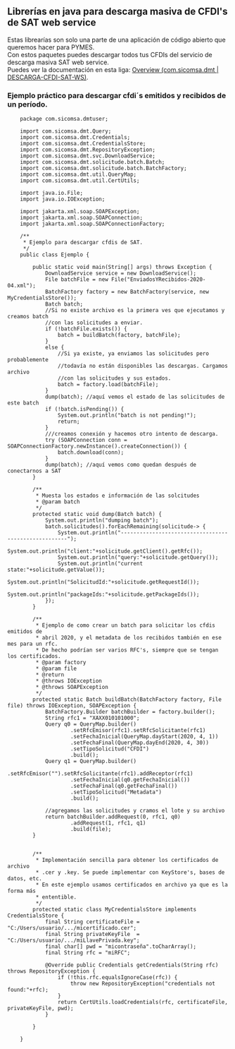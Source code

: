 ## Librerías en java para descarga masiva de CFDI's de SAT web service

Estas librearías son solo una parte de una aplicación de código abierto que queremos hacer para PYMES.  
Con estos paquetes puedes descargar todos tus CFDIs del servicio de descarga masiva SAT web service.  
Puedes ver la documentación en esta liga: [Overview (com.sicomsa.dmt | DESCARGA-CFDI-SAT-WS)](https://beto-lopez.github.io/DESCARGA-CFDI-SAT-WS/).

### Ejemplo práctico para descargar cfdi´s emitidos y recibidos de un período.

        package com.sicomsa.dmtuser;

        import com.sicomsa.dmt.Query;
        import com.sicomsa.dmt.Credentials;
        import com.sicomsa.dmt.CredentialsStore;
        import com.sicomsa.dmt.RepositoryException;
        import com.sicomsa.dmt.svc.DownloadService;
        import com.sicomsa.dmt.solicitude.batch.Batch;
        import com.sicomsa.dmt.solicitude.batch.BatchFactory;
        import com.sicomsa.dmt.util.QueryMap;
        import com.sicomsa.dmt.util.CertUtils;

        import java.io.File;
        import java.io.IOException;

        import jakarta.xml.soap.SOAPException;
        import jakarta.xml.soap.SOAPConnection;
        import jakarta.xml.soap.SOAPConnectionFactory;

        /**
         * Ejemplo para descargar cfdis de SAT.
         */
        public class Ejemplo {
    
            public static void main(String[] args) throws Exception {
                DownloadService service = new DownloadService();
                File batchFile = new File("EnviadosYRecibidos-2020-04.xml");
                BatchFactory factory = new BatchFactory(service, new MyCredentialsStore());
                Batch batch;
                //Si no existe archivo es la primera ves que ejecutamos y creamos batch
                //con las solicitudes a enviar.
                if (!batchFile.exists()) {
                    batch = buildBatch(factory, batchFile);
                }
                else {
                    //Si ya existe, ya enviamos las solicitudes pero probablemente
                    //todavía no están disponibles las descargas. Cargamos archivo
                    //con las solicitudes y sus estados.
                    batch = factory.load(batchFile);
                }
                dump(batch); //aquí vemos el estado de las solicitudes de este batch
                if (!batch.isPending()) {
                    System.out.println("batch is not pending!");
                    return;
                }
                ///creamos conexión y hacemos otro intento de descarga.
                try (SOAPConnection conn = SOAPConnectionFactory.newInstance().createConnection()) {
                    batch.download(conn);
                }
                dump(batch); //aquí vemos como quedan después de conectarnos a SAT
            }
    
            /**
             * Muesta los estados e información de las solcitudes
             * @param batch 
             */
            protected static void dump(Batch batch) {
                System.out.println("dumping batch");
                batch.solicitudes().forEachRemaining(solicitude-> {
                    System.out.println("-----------------------------------------------------");
                    System.out.println("client:"+solicitude.getClient().getRfc());
                    System.out.println("query:"+solicitude.getQuery());
                    System.out.println("current state:"+solicitude.getValue());
                    System.out.println("SolicitudId:"+solicitude.getRequestId());
                    System.out.println("packageIds:"+solicitude.getPackageIds());
                });
            }

            /**
             * Ejemplo de como crear un batch para solicitar los cfdis emitidos de
             * abril 2020, y el metadata de los recibidos también en ese mes para un rfc.
             * De hecho podrían ser varios RFC's, siempre que se tengan los certificados.
             * @param factory
             * @param file
             * @return
             * @throws IOException
             * @throws SOAPException 
             */
            protected static Batch buildBatch(BatchFactory factory, File file) throws IOException, SOAPException {
                BatchFactory.Builder batchBuilder = factory.builder();
                String rfc1 = "XAXX010101000";         
                Query q0 = QueryMap.builder()
                        .setRfcEmisor(rfc1).setRfcSolicitante(rfc1)
                        .setFechaInicial(QueryMap.dayStart(2020, 4, 1))
                        .setFechaFinal(QueryMap.dayEnd(2020, 4, 30))
                        .setTipoSolicitud("CFDI")
                        .build();               
                Query q1 = QueryMap.builder()
                        .setRfcEmisor("").setRfcSolicitante(rfc1).addReceptor(rfc1)
                        .setFechaInicial(q0.getFechaInicial())
                        .setFechaFinal(q0.getFechaFinal())
                        .setTipoSolicitud("Metadata")
                        .build();
       
                //agregamos las solicitudes y cramos el lote y su archivo
                return batchBuilder.addRequest(0, rfc1, q0)
                        .addRequest(1, rfc1, q1)
                        .build(file);
            }
    
    
            /**
             * Implementación sencilla para obtener los certificados de archivo
             * .cer y .key. Se puede implementar con KeyStore's, bases de datos, etc.
             * En este ejemplo usamos certificados en archivo ya que es la forma más
             * ententible.
             */
            protected static class MyCredentialsStore implements CredentialsStore {
                final String certificateFile = "C:/Users/usuario/.../micertificado.cer";
                final String privateKeyFile  = "C:/Users/usuario/.../miLlavePrivada.key";
                final char[] pwd = "micontraseña".toCharArray();
                final String rfc = "miRFC";

                @Override public Credentials getCredentials(String rfc) throws RepositoryException {
                    if (!this.rfc.equalsIgnoreCase(rfc)) {
                        throw new RepositoryException("credentials not found:"+rfc);
                    }
                    return CertUtils.loadCredentials(rfc, certificateFile, privateKeyFile, pwd);
                }
        
            }
    
        }





